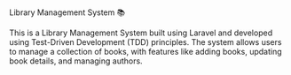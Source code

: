 Library Management System 📚

This is a Library Management System built using Laravel and developed using Test-Driven Development (TDD) principles. The system allows users to manage a collection of books, with features like adding books, updating book details, and managing authors.
